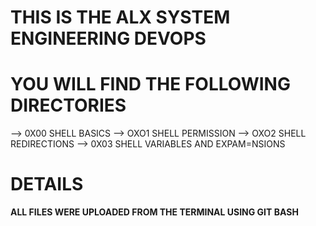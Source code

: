 # THIS IS THE ALX SYSTEM ENGINEERING DEVOPS #
#
# YOU WILL FIND THE FOLLOWING DIRECTORIES 
  --> 0X00 SHELL BASICS
  --> OXO1 SHELL PERMISSION
  --> OXO2 SHELL REDIRECTIONS
  --> 0X03 SHELL VARIABLES AND EXPAM=NSIONS
 #
 # DETAILS
 **ALL FILES WERE UPLOADED FROM THE TERMINAL USING GIT BASH**
 # 
